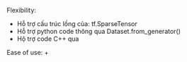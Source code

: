 


Flexibility: 
+ Hỗ trợ cấu trúc lồng của: tf.SparseTensor 
+ Hỗ trợ python code thông qua Dataset.from_generator() 
+ Hộ trợ code C++ qua 

Ease of use:
+ 






















